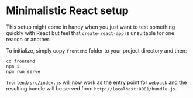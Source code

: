 # Minimalistic React setup

This setup might come in handy when you just want to test something quickly with
React but feel that `create-react-app` is unsuitable for one reason or another.

To initialize, simply copy `frontend` folder to your project directory and then:

```
cd frontend
npm i
npm run serve
```

`frontend/src/index.js` will now work as the entry point for `webpack` and the
resulting bundle will be served from `http://localhost:8081/bundle.js`.
